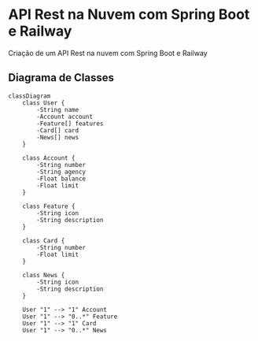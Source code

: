 # API Rest na Nuvem com Spring Boot e Railway

Criação de um API Rest na nuvem com Spring Boot e Railway

## Diagrama de Classes

```mermaid
classDiagram
    class User {
        -String name
        -Account account
        -Feature[] features
        -Card[] card
        -News[] news
    }

    class Account {
        -String number
        -String agency
        -Float balance
        -Float limit
    }

    class Feature {
        -String icon
        -String description
    }

    class Card {
        -String number
        -Float limit
    }

    class News {
        -String icon
        -String description
    }

    User "1" --> "1" Account
    User "1" --> "0..*" Feature
    User "1" --> "1" Card
    User "1" --> "0..*" News

```